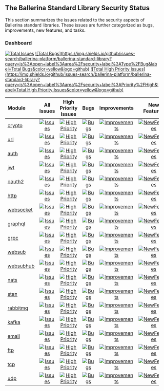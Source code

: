 ## The Ballerina Standard Library Security Status

This section summarizes the issues related to the security aspects of Ballerina standard libraries. These issues are further categorized as bugs, improvements, new features, and tasks.

### Dashboard

[![Total Issues](https://img.shields.io/github/issues-search/ballerina-platform/ballerina-standard-library?query=is%3Aopen+label%3Aarea%2Fsecurity&label=Total%20Issues&color=yellow&logo=github)](https://github.com/ballerina-platform//ballerina-standard-library/issues?q=is%3Aopen+label%3Aarea%2Fsecurity)
[![Total Bugs](https://img.shields.io/github/issues-search/ballerina-platform/ballerina-standard-library?query=is%3Aopen+label%3Aarea%2Fsecurity+label%3AType%2FBug&label=Total Bugs&color=yellow&logo=github)](https://github.com/ballerina-platform//ballerina-standard-library/issues?q=is%3Aopen+label%3Aarea%2Fsecurity+label%3AType%2FBug)
[![Total High Priority Issues](https://img.shields.io/github/issues-search/ballerina-platform/ballerina-standard-library?query=is%3Aopen+label%3Aarea%2Fsecurity+label%3APriority%2FHigh&label=Total High Priority Issues&color=yellow&logo=github)](https://github.com/ballerina-platform//ballerina-standard-library/issues?q=is%3Aopen+label%3Aarea%2Fsecurity+label%3APriority%2FHigh)

| Module | All Issues | High Priority Issues | Bugs | Improvements | New Features | Tasks |
|:---|:---:|:---:|:---:|:---:|:---:|:---:|
|[crypto](https://github.com/ballerina-platform/module-ballerina-crypto)| [![Issues](https://img.shields.io/github/issues-search/ballerina-platform/ballerina-standard-library?query=is%3Aopen+label%3Aarea%2Fsecurity+label%3Amodule%2Fcrypto&label=&color=yellow&logo=github)](https://github.com/ballerina-platform//ballerina-standard-library/issues?q=is%3Aopen+label%3Aarea%2Fsecurity+label%3Amodule%2Fcrypto)| [![High Priority](https://img.shields.io/github/issues-search/ballerina-platform/ballerina-standard-library?query=is%3Aopen+label%3Aarea%2Fsecurity+label%3APriority%2FHigh+label%3Amodule%2Fcrypto&label=&color=brightgreen&logo=github)](https://github.com/ballerina-platform//ballerina-standard-library/issues?q=is%3Aopen+label%3Aarea%2Fsecurity+label%3APriority%2FHigh+label%3Amodule%2Fcrypto)| [![Bugs](https://img.shields.io/github/issues-search/ballerina-platform/ballerina-standard-library?query=is%3Aopen+label%3Aarea%2Fsecurity+label%3AType%2FBug+label%3Amodule%2Fcrypto&label=&color=brightgreen&logo=github)](https://github.com/ballerina-platform//ballerina-standard-library/issues?q=is%3Aopen+label%3Aarea%2Fsecurity+label%3AType%2FBug+label%3Amodule%2Fcrypto)| [![Improvements](https://img.shields.io/github/issues-search/ballerina-platform/ballerina-standard-library?query=is%3Aopen+label%3Aarea%2Fsecurity+label%3AType%2FImprovement+label%3Amodule%2Fcrypto&label=&color=yellow&logo=github)](https://github.com/ballerina-platform//ballerina-standard-library/issues?q=is%3Aopen+label%3Aarea%2Fsecurity+label%3AType%2FImprovement+label%3Amodule%2Fcrypto)| [![NewFeatures](https://img.shields.io/github/issues-search/ballerina-platform/ballerina-standard-library?query=is%3Aopen+label%3Aarea%2Fsecurity+label%3AType%2FNewFeature+label%3Amodule%2Fcrypto&label=&color=yellow&logo=github)](https://github.com/ballerina-platform//ballerina-standard-library/issues?q=is%3Aopen+label%3Aarea%2Fsecurity+label%3AType%2FNewFeature+label%3Amodule%2Fcrypto)| [![Tasks](https://img.shields.io/github/issues-search/ballerina-platform/ballerina-standard-library?query=is%3Aopen+label%3Aarea%2Fsecurity+label%3AType%2FTask+label%3Amodule%2Fcrypto&label=&color=brightgreen&logo=github)](https://github.com/ballerina-platform//ballerina-standard-library/issues?q=is%3Aopen+label%3Aarea%2Fsecurity+label%3AType%2FTask+label%3Amodule%2Fcrypto)|
|[url](https://github.com/ballerina-platform/module-ballerina-url)| [![Issues](https://img.shields.io/github/issues-search/ballerina-platform/ballerina-standard-library?query=is%3Aopen+label%3Aarea%2Fsecurity+label%3Amodule%2Furl&label=&color=brightgreen&logo=github)](https://github.com/ballerina-platform//ballerina-standard-library/issues?q=is%3Aopen+label%3Aarea%2Fsecurity+label%3Amodule%2Furl)| [![High Priority](https://img.shields.io/github/issues-search/ballerina-platform/ballerina-standard-library?query=is%3Aopen+label%3Aarea%2Fsecurity+label%3APriority%2FHigh+label%3Amodule%2Furl&label=&color=brightgreen&logo=github)](https://github.com/ballerina-platform//ballerina-standard-library/issues?q=is%3Aopen+label%3Aarea%2Fsecurity+label%3APriority%2FHigh+label%3Amodule%2Furl)| [![Bugs](https://img.shields.io/github/issues-search/ballerina-platform/ballerina-standard-library?query=is%3Aopen+label%3Aarea%2Fsecurity+label%3AType%2FBug+label%3Amodule%2Furl&label=&color=brightgreen&logo=github)](https://github.com/ballerina-platform//ballerina-standard-library/issues?q=is%3Aopen+label%3Aarea%2Fsecurity+label%3AType%2FBug+label%3Amodule%2Furl)| [![Improvements](https://img.shields.io/github/issues-search/ballerina-platform/ballerina-standard-library?query=is%3Aopen+label%3Aarea%2Fsecurity+label%3AType%2FImprovement+label%3Amodule%2Furl&label=&color=brightgreen&logo=github)](https://github.com/ballerina-platform//ballerina-standard-library/issues?q=is%3Aopen+label%3Aarea%2Fsecurity+label%3AType%2FImprovement+label%3Amodule%2Furl)| [![NewFeatures](https://img.shields.io/github/issues-search/ballerina-platform/ballerina-standard-library?query=is%3Aopen+label%3Aarea%2Fsecurity+label%3AType%2FNewFeature+label%3Amodule%2Furl&label=&color=brightgreen&logo=github)](https://github.com/ballerina-platform//ballerina-standard-library/issues?q=is%3Aopen+label%3Aarea%2Fsecurity+label%3AType%2FNewFeature+label%3Amodule%2Furl)| [![Tasks](https://img.shields.io/github/issues-search/ballerina-platform/ballerina-standard-library?query=is%3Aopen+label%3Aarea%2Fsecurity+label%3AType%2FTask+label%3Amodule%2Furl&label=&color=brightgreen&logo=github)](https://github.com/ballerina-platform//ballerina-standard-library/issues?q=is%3Aopen+label%3Aarea%2Fsecurity+label%3AType%2FTask+label%3Amodule%2Furl)|
|[auth](https://github.com/ballerina-platform/module-ballerina-auth)| [![Issues](https://img.shields.io/github/issues-search/ballerina-platform/ballerina-standard-library?query=is%3Aopen+label%3Aarea%2Fsecurity+label%3Amodule%2Fauth&label=&color=yellow&logo=github)](https://github.com/ballerina-platform//ballerina-standard-library/issues?q=is%3Aopen+label%3Aarea%2Fsecurity+label%3Amodule%2Fauth)| [![High Priority](https://img.shields.io/github/issues-search/ballerina-platform/ballerina-standard-library?query=is%3Aopen+label%3Aarea%2Fsecurity+label%3APriority%2FHigh+label%3Amodule%2Fauth&label=&color=brightgreen&logo=github)](https://github.com/ballerina-platform//ballerina-standard-library/issues?q=is%3Aopen+label%3Aarea%2Fsecurity+label%3APriority%2FHigh+label%3Amodule%2Fauth)| [![Bugs](https://img.shields.io/github/issues-search/ballerina-platform/ballerina-standard-library?query=is%3Aopen+label%3Aarea%2Fsecurity+label%3AType%2FBug+label%3Amodule%2Fauth&label=&color=brightgreen&logo=github)](https://github.com/ballerina-platform//ballerina-standard-library/issues?q=is%3Aopen+label%3Aarea%2Fsecurity+label%3AType%2FBug+label%3Amodule%2Fauth)| [![Improvements](https://img.shields.io/github/issues-search/ballerina-platform/ballerina-standard-library?query=is%3Aopen+label%3Aarea%2Fsecurity+label%3AType%2FImprovement+label%3Amodule%2Fauth&label=&color=yellow&logo=github)](https://github.com/ballerina-platform//ballerina-standard-library/issues?q=is%3Aopen+label%3Aarea%2Fsecurity+label%3AType%2FImprovement+label%3Amodule%2Fauth)| [![NewFeatures](https://img.shields.io/github/issues-search/ballerina-platform/ballerina-standard-library?query=is%3Aopen+label%3Aarea%2Fsecurity+label%3AType%2FNewFeature+label%3Amodule%2Fauth&label=&color=yellow&logo=github)](https://github.com/ballerina-platform//ballerina-standard-library/issues?q=is%3Aopen+label%3Aarea%2Fsecurity+label%3AType%2FNewFeature+label%3Amodule%2Fauth)| [![Tasks](https://img.shields.io/github/issues-search/ballerina-platform/ballerina-standard-library?query=is%3Aopen+label%3Aarea%2Fsecurity+label%3AType%2FTask+label%3Amodule%2Fauth&label=&color=yellow&logo=github)](https://github.com/ballerina-platform//ballerina-standard-library/issues?q=is%3Aopen+label%3Aarea%2Fsecurity+label%3AType%2FTask+label%3Amodule%2Fauth)|
|[jwt](https://github.com/ballerina-platform/module-ballerina-jwt)| [![Issues](https://img.shields.io/github/issues-search/ballerina-platform/ballerina-standard-library?query=is%3Aopen+label%3Aarea%2Fsecurity+label%3Amodule%2Fjwt&label=&color=yellow&logo=github)](https://github.com/ballerina-platform//ballerina-standard-library/issues?q=is%3Aopen+label%3Aarea%2Fsecurity+label%3Amodule%2Fjwt)| [![High Priority](https://img.shields.io/github/issues-search/ballerina-platform/ballerina-standard-library?query=is%3Aopen+label%3Aarea%2Fsecurity+label%3APriority%2FHigh+label%3Amodule%2Fjwt&label=&color=brightgreen&logo=github)](https://github.com/ballerina-platform//ballerina-standard-library/issues?q=is%3Aopen+label%3Aarea%2Fsecurity+label%3APriority%2FHigh+label%3Amodule%2Fjwt)| [![Bugs](https://img.shields.io/github/issues-search/ballerina-platform/ballerina-standard-library?query=is%3Aopen+label%3Aarea%2Fsecurity+label%3AType%2FBug+label%3Amodule%2Fjwt&label=&color=brightgreen&logo=github)](https://github.com/ballerina-platform//ballerina-standard-library/issues?q=is%3Aopen+label%3Aarea%2Fsecurity+label%3AType%2FBug+label%3Amodule%2Fjwt)| [![Improvements](https://img.shields.io/github/issues-search/ballerina-platform/ballerina-standard-library?query=is%3Aopen+label%3Aarea%2Fsecurity+label%3AType%2FImprovement+label%3Amodule%2Fjwt&label=&color=yellow&logo=github)](https://github.com/ballerina-platform//ballerina-standard-library/issues?q=is%3Aopen+label%3Aarea%2Fsecurity+label%3AType%2FImprovement+label%3Amodule%2Fjwt)| [![NewFeatures](https://img.shields.io/github/issues-search/ballerina-platform/ballerina-standard-library?query=is%3Aopen+label%3Aarea%2Fsecurity+label%3AType%2FNewFeature+label%3Amodule%2Fjwt&label=&color=brightgreen&logo=github)](https://github.com/ballerina-platform//ballerina-standard-library/issues?q=is%3Aopen+label%3Aarea%2Fsecurity+label%3AType%2FNewFeature+label%3Amodule%2Fjwt)| [![Tasks](https://img.shields.io/github/issues-search/ballerina-platform/ballerina-standard-library?query=is%3Aopen+label%3Aarea%2Fsecurity+label%3AType%2FTask+label%3Amodule%2Fjwt&label=&color=yellow&logo=github)](https://github.com/ballerina-platform//ballerina-standard-library/issues?q=is%3Aopen+label%3Aarea%2Fsecurity+label%3AType%2FTask+label%3Amodule%2Fjwt)|
|[oauth2](https://github.com/ballerina-platform/module-ballerina-oauth2)| [![Issues](https://img.shields.io/github/issues-search/ballerina-platform/ballerina-standard-library?query=is%3Aopen+label%3Aarea%2Fsecurity+label%3Amodule%2Foauth2&label=&color=yellow&logo=github)](https://github.com/ballerina-platform//ballerina-standard-library/issues?q=is%3Aopen+label%3Aarea%2Fsecurity+label%3Amodule%2Foauth2)| [![High Priority](https://img.shields.io/github/issues-search/ballerina-platform/ballerina-standard-library?query=is%3Aopen+label%3Aarea%2Fsecurity+label%3APriority%2FHigh+label%3Amodule%2Foauth2&label=&color=brightgreen&logo=github)](https://github.com/ballerina-platform//ballerina-standard-library/issues?q=is%3Aopen+label%3Aarea%2Fsecurity+label%3APriority%2FHigh+label%3Amodule%2Foauth2)| [![Bugs](https://img.shields.io/github/issues-search/ballerina-platform/ballerina-standard-library?query=is%3Aopen+label%3Aarea%2Fsecurity+label%3AType%2FBug+label%3Amodule%2Foauth2&label=&color=brightgreen&logo=github)](https://github.com/ballerina-platform//ballerina-standard-library/issues?q=is%3Aopen+label%3Aarea%2Fsecurity+label%3AType%2FBug+label%3Amodule%2Foauth2)| [![Improvements](https://img.shields.io/github/issues-search/ballerina-platform/ballerina-standard-library?query=is%3Aopen+label%3Aarea%2Fsecurity+label%3AType%2FImprovement+label%3Amodule%2Foauth2&label=&color=yellow&logo=github)](https://github.com/ballerina-platform//ballerina-standard-library/issues?q=is%3Aopen+label%3Aarea%2Fsecurity+label%3AType%2FImprovement+label%3Amodule%2Foauth2)| [![NewFeatures](https://img.shields.io/github/issues-search/ballerina-platform/ballerina-standard-library?query=is%3Aopen+label%3Aarea%2Fsecurity+label%3AType%2FNewFeature+label%3Amodule%2Foauth2&label=&color=yellow&logo=github)](https://github.com/ballerina-platform//ballerina-standard-library/issues?q=is%3Aopen+label%3Aarea%2Fsecurity+label%3AType%2FNewFeature+label%3Amodule%2Foauth2)| [![Tasks](https://img.shields.io/github/issues-search/ballerina-platform/ballerina-standard-library?query=is%3Aopen+label%3Aarea%2Fsecurity+label%3AType%2FTask+label%3Amodule%2Foauth2&label=&color=yellow&logo=github)](https://github.com/ballerina-platform//ballerina-standard-library/issues?q=is%3Aopen+label%3Aarea%2Fsecurity+label%3AType%2FTask+label%3Amodule%2Foauth2)|
|[http](https://github.com/ballerina-platform/module-ballerina-http)| [![Issues](https://img.shields.io/github/issues-search/ballerina-platform/ballerina-standard-library?query=is%3Aopen+label%3Aarea%2Fsecurity+label%3Amodule%2Fhttp&label=&color=yellow&logo=github)](https://github.com/ballerina-platform//ballerina-standard-library/issues?q=is%3Aopen+label%3Aarea%2Fsecurity+label%3Amodule%2Fhttp)| [![High Priority](https://img.shields.io/github/issues-search/ballerina-platform/ballerina-standard-library?query=is%3Aopen+label%3Aarea%2Fsecurity+label%3APriority%2FHigh+label%3Amodule%2Fhttp&label=&color=yellow&logo=github)](https://github.com/ballerina-platform//ballerina-standard-library/issues?q=is%3Aopen+label%3Aarea%2Fsecurity+label%3APriority%2FHigh+label%3Amodule%2Fhttp)| [![Bugs](https://img.shields.io/github/issues-search/ballerina-platform/ballerina-standard-library?query=is%3Aopen+label%3Aarea%2Fsecurity+label%3AType%2FBug+label%3Amodule%2Fhttp&label=&color=yellow&logo=github)](https://github.com/ballerina-platform//ballerina-standard-library/issues?q=is%3Aopen+label%3Aarea%2Fsecurity+label%3AType%2FBug+label%3Amodule%2Fhttp)| [![Improvements](https://img.shields.io/github/issues-search/ballerina-platform/ballerina-standard-library?query=is%3Aopen+label%3Aarea%2Fsecurity+label%3AType%2FImprovement+label%3Amodule%2Fhttp&label=&color=yellow&logo=github)](https://github.com/ballerina-platform//ballerina-standard-library/issues?q=is%3Aopen+label%3Aarea%2Fsecurity+label%3AType%2FImprovement+label%3Amodule%2Fhttp)| [![NewFeatures](https://img.shields.io/github/issues-search/ballerina-platform/ballerina-standard-library?query=is%3Aopen+label%3Aarea%2Fsecurity+label%3AType%2FNewFeature+label%3Amodule%2Fhttp&label=&color=yellow&logo=github)](https://github.com/ballerina-platform//ballerina-standard-library/issues?q=is%3Aopen+label%3Aarea%2Fsecurity+label%3AType%2FNewFeature+label%3Amodule%2Fhttp)| [![Tasks](https://img.shields.io/github/issues-search/ballerina-platform/ballerina-standard-library?query=is%3Aopen+label%3Aarea%2Fsecurity+label%3AType%2FTask+label%3Amodule%2Fhttp&label=&color=yellow&logo=github)](https://github.com/ballerina-platform//ballerina-standard-library/issues?q=is%3Aopen+label%3Aarea%2Fsecurity+label%3AType%2FTask+label%3Amodule%2Fhttp)|
|[websocket](https://github.com/ballerina-platform/module-ballerina-websocket)| [![Issues](https://img.shields.io/github/issues-search/ballerina-platform/ballerina-standard-library?query=is%3Aopen+label%3Aarea%2Fsecurity+label%3Amodule%2Fwebsocket&label=&color=brightgreen&logo=github)](https://github.com/ballerina-platform//ballerina-standard-library/issues?q=is%3Aopen+label%3Aarea%2Fsecurity+label%3Amodule%2Fwebsocket)| [![High Priority](https://img.shields.io/github/issues-search/ballerina-platform/ballerina-standard-library?query=is%3Aopen+label%3Aarea%2Fsecurity+label%3APriority%2FHigh+label%3Amodule%2Fwebsocket&label=&color=brightgreen&logo=github)](https://github.com/ballerina-platform//ballerina-standard-library/issues?q=is%3Aopen+label%3Aarea%2Fsecurity+label%3APriority%2FHigh+label%3Amodule%2Fwebsocket)| [![Bugs](https://img.shields.io/github/issues-search/ballerina-platform/ballerina-standard-library?query=is%3Aopen+label%3Aarea%2Fsecurity+label%3AType%2FBug+label%3Amodule%2Fwebsocket&label=&color=brightgreen&logo=github)](https://github.com/ballerina-platform//ballerina-standard-library/issues?q=is%3Aopen+label%3Aarea%2Fsecurity+label%3AType%2FBug+label%3Amodule%2Fwebsocket)| [![Improvements](https://img.shields.io/github/issues-search/ballerina-platform/ballerina-standard-library?query=is%3Aopen+label%3Aarea%2Fsecurity+label%3AType%2FImprovement+label%3Amodule%2Fwebsocket&label=&color=brightgreen&logo=github)](https://github.com/ballerina-platform//ballerina-standard-library/issues?q=is%3Aopen+label%3Aarea%2Fsecurity+label%3AType%2FImprovement+label%3Amodule%2Fwebsocket)| [![NewFeatures](https://img.shields.io/github/issues-search/ballerina-platform/ballerina-standard-library?query=is%3Aopen+label%3Aarea%2Fsecurity+label%3AType%2FNewFeature+label%3Amodule%2Fwebsocket&label=&color=brightgreen&logo=github)](https://github.com/ballerina-platform//ballerina-standard-library/issues?q=is%3Aopen+label%3Aarea%2Fsecurity+label%3AType%2FNewFeature+label%3Amodule%2Fwebsocket)| [![Tasks](https://img.shields.io/github/issues-search/ballerina-platform/ballerina-standard-library?query=is%3Aopen+label%3Aarea%2Fsecurity+label%3AType%2FTask+label%3Amodule%2Fwebsocket&label=&color=brightgreen&logo=github)](https://github.com/ballerina-platform//ballerina-standard-library/issues?q=is%3Aopen+label%3Aarea%2Fsecurity+label%3AType%2FTask+label%3Amodule%2Fwebsocket)|
|[graphql](https://github.com/ballerina-platform/module-ballerina-graphql)| [![Issues](https://img.shields.io/github/issues-search/ballerina-platform/ballerina-standard-library?query=is%3Aopen+label%3Aarea%2Fsecurity+label%3Amodule%2Fgraphql&label=&color=yellow&logo=github)](https://github.com/ballerina-platform//ballerina-standard-library/issues?q=is%3Aopen+label%3Aarea%2Fsecurity+label%3Amodule%2Fgraphql)| [![High Priority](https://img.shields.io/github/issues-search/ballerina-platform/ballerina-standard-library?query=is%3Aopen+label%3Aarea%2Fsecurity+label%3APriority%2FHigh+label%3Amodule%2Fgraphql&label=&color=brightgreen&logo=github)](https://github.com/ballerina-platform//ballerina-standard-library/issues?q=is%3Aopen+label%3Aarea%2Fsecurity+label%3APriority%2FHigh+label%3Amodule%2Fgraphql)| [![Bugs](https://img.shields.io/github/issues-search/ballerina-platform/ballerina-standard-library?query=is%3Aopen+label%3Aarea%2Fsecurity+label%3AType%2FBug+label%3Amodule%2Fgraphql&label=&color=brightgreen&logo=github)](https://github.com/ballerina-platform//ballerina-standard-library/issues?q=is%3Aopen+label%3Aarea%2Fsecurity+label%3AType%2FBug+label%3Amodule%2Fgraphql)| [![Improvements](https://img.shields.io/github/issues-search/ballerina-platform/ballerina-standard-library?query=is%3Aopen+label%3Aarea%2Fsecurity+label%3AType%2FImprovement+label%3Amodule%2Fgraphql&label=&color=brightgreen&logo=github)](https://github.com/ballerina-platform//ballerina-standard-library/issues?q=is%3Aopen+label%3Aarea%2Fsecurity+label%3AType%2FImprovement+label%3Amodule%2Fgraphql)| [![NewFeatures](https://img.shields.io/github/issues-search/ballerina-platform/ballerina-standard-library?query=is%3Aopen+label%3Aarea%2Fsecurity+label%3AType%2FNewFeature+label%3Amodule%2Fgraphql&label=&color=yellow&logo=github)](https://github.com/ballerina-platform//ballerina-standard-library/issues?q=is%3Aopen+label%3Aarea%2Fsecurity+label%3AType%2FNewFeature+label%3Amodule%2Fgraphql)| [![Tasks](https://img.shields.io/github/issues-search/ballerina-platform/ballerina-standard-library?query=is%3Aopen+label%3Aarea%2Fsecurity+label%3AType%2FTask+label%3Amodule%2Fgraphql&label=&color=brightgreen&logo=github)](https://github.com/ballerina-platform//ballerina-standard-library/issues?q=is%3Aopen+label%3Aarea%2Fsecurity+label%3AType%2FTask+label%3Amodule%2Fgraphql)|
|[grpc](https://github.com/ballerina-platform/module-ballerina-grpc)| [![Issues](https://img.shields.io/github/issues-search/ballerina-platform/ballerina-standard-library?query=is%3Aopen+label%3Aarea%2Fsecurity+label%3Amodule%2Fgrpc&label=&color=yellow&logo=github)](https://github.com/ballerina-platform//ballerina-standard-library/issues?q=is%3Aopen+label%3Aarea%2Fsecurity+label%3Amodule%2Fgrpc)| [![High Priority](https://img.shields.io/github/issues-search/ballerina-platform/ballerina-standard-library?query=is%3Aopen+label%3Aarea%2Fsecurity+label%3APriority%2FHigh+label%3Amodule%2Fgrpc&label=&color=yellow&logo=github)](https://github.com/ballerina-platform//ballerina-standard-library/issues?q=is%3Aopen+label%3Aarea%2Fsecurity+label%3APriority%2FHigh+label%3Amodule%2Fgrpc)| [![Bugs](https://img.shields.io/github/issues-search/ballerina-platform/ballerina-standard-library?query=is%3Aopen+label%3Aarea%2Fsecurity+label%3AType%2FBug+label%3Amodule%2Fgrpc&label=&color=brightgreen&logo=github)](https://github.com/ballerina-platform//ballerina-standard-library/issues?q=is%3Aopen+label%3Aarea%2Fsecurity+label%3AType%2FBug+label%3Amodule%2Fgrpc)| [![Improvements](https://img.shields.io/github/issues-search/ballerina-platform/ballerina-standard-library?query=is%3Aopen+label%3Aarea%2Fsecurity+label%3AType%2FImprovement+label%3Amodule%2Fgrpc&label=&color=yellow&logo=github)](https://github.com/ballerina-platform//ballerina-standard-library/issues?q=is%3Aopen+label%3Aarea%2Fsecurity+label%3AType%2FImprovement+label%3Amodule%2Fgrpc)| [![NewFeatures](https://img.shields.io/github/issues-search/ballerina-platform/ballerina-standard-library?query=is%3Aopen+label%3Aarea%2Fsecurity+label%3AType%2FNewFeature+label%3Amodule%2Fgrpc&label=&color=yellow&logo=github)](https://github.com/ballerina-platform//ballerina-standard-library/issues?q=is%3Aopen+label%3Aarea%2Fsecurity+label%3AType%2FNewFeature+label%3Amodule%2Fgrpc)| [![Tasks](https://img.shields.io/github/issues-search/ballerina-platform/ballerina-standard-library?query=is%3Aopen+label%3Aarea%2Fsecurity+label%3AType%2FTask+label%3Amodule%2Fgrpc&label=&color=yellow&logo=github)](https://github.com/ballerina-platform//ballerina-standard-library/issues?q=is%3Aopen+label%3Aarea%2Fsecurity+label%3AType%2FTask+label%3Amodule%2Fgrpc)|
|[websub](https://github.com/ballerina-platform/module-ballerina-websub)| [![Issues](https://img.shields.io/github/issues-search/ballerina-platform/ballerina-standard-library?query=is%3Aopen+label%3Aarea%2Fsecurity+label%3Amodule%2Fwebsub&label=&color=yellow&logo=github)](https://github.com/ballerina-platform//ballerina-standard-library/issues?q=is%3Aopen+label%3Aarea%2Fsecurity+label%3Amodule%2Fwebsub)| [![High Priority](https://img.shields.io/github/issues-search/ballerina-platform/ballerina-standard-library?query=is%3Aopen+label%3Aarea%2Fsecurity+label%3APriority%2FHigh+label%3Amodule%2Fwebsub&label=&color=yellow&logo=github)](https://github.com/ballerina-platform//ballerina-standard-library/issues?q=is%3Aopen+label%3Aarea%2Fsecurity+label%3APriority%2FHigh+label%3Amodule%2Fwebsub)| [![Bugs](https://img.shields.io/github/issues-search/ballerina-platform/ballerina-standard-library?query=is%3Aopen+label%3Aarea%2Fsecurity+label%3AType%2FBug+label%3Amodule%2Fwebsub&label=&color=brightgreen&logo=github)](https://github.com/ballerina-platform//ballerina-standard-library/issues?q=is%3Aopen+label%3Aarea%2Fsecurity+label%3AType%2FBug+label%3Amodule%2Fwebsub)| [![Improvements](https://img.shields.io/github/issues-search/ballerina-platform/ballerina-standard-library?query=is%3Aopen+label%3Aarea%2Fsecurity+label%3AType%2FImprovement+label%3Amodule%2Fwebsub&label=&color=brightgreen&logo=github)](https://github.com/ballerina-platform//ballerina-standard-library/issues?q=is%3Aopen+label%3Aarea%2Fsecurity+label%3AType%2FImprovement+label%3Amodule%2Fwebsub)| [![NewFeatures](https://img.shields.io/github/issues-search/ballerina-platform/ballerina-standard-library?query=is%3Aopen+label%3Aarea%2Fsecurity+label%3AType%2FNewFeature+label%3Amodule%2Fwebsub&label=&color=brightgreen&logo=github)](https://github.com/ballerina-platform//ballerina-standard-library/issues?q=is%3Aopen+label%3Aarea%2Fsecurity+label%3AType%2FNewFeature+label%3Amodule%2Fwebsub)| [![Tasks](https://img.shields.io/github/issues-search/ballerina-platform/ballerina-standard-library?query=is%3Aopen+label%3Aarea%2Fsecurity+label%3AType%2FTask+label%3Amodule%2Fwebsub&label=&color=yellow&logo=github)](https://github.com/ballerina-platform//ballerina-standard-library/issues?q=is%3Aopen+label%3Aarea%2Fsecurity+label%3AType%2FTask+label%3Amodule%2Fwebsub)|
|[websubhub](https://github.com/ballerina-platform/module-ballerina-websubhub)| [![Issues](https://img.shields.io/github/issues-search/ballerina-platform/ballerina-standard-library?query=is%3Aopen+label%3Aarea%2Fsecurity+label%3Amodule%2Fwebsubhub&label=&color=yellow&logo=github)](https://github.com/ballerina-platform//ballerina-standard-library/issues?q=is%3Aopen+label%3Aarea%2Fsecurity+label%3Amodule%2Fwebsubhub)| [![High Priority](https://img.shields.io/github/issues-search/ballerina-platform/ballerina-standard-library?query=is%3Aopen+label%3Aarea%2Fsecurity+label%3APriority%2FHigh+label%3Amodule%2Fwebsubhub&label=&color=yellow&logo=github)](https://github.com/ballerina-platform//ballerina-standard-library/issues?q=is%3Aopen+label%3Aarea%2Fsecurity+label%3APriority%2FHigh+label%3Amodule%2Fwebsubhub)| [![Bugs](https://img.shields.io/github/issues-search/ballerina-platform/ballerina-standard-library?query=is%3Aopen+label%3Aarea%2Fsecurity+label%3AType%2FBug+label%3Amodule%2Fwebsubhub&label=&color=brightgreen&logo=github)](https://github.com/ballerina-platform//ballerina-standard-library/issues?q=is%3Aopen+label%3Aarea%2Fsecurity+label%3AType%2FBug+label%3Amodule%2Fwebsubhub)| [![Improvements](https://img.shields.io/github/issues-search/ballerina-platform/ballerina-standard-library?query=is%3Aopen+label%3Aarea%2Fsecurity+label%3AType%2FImprovement+label%3Amodule%2Fwebsubhub&label=&color=brightgreen&logo=github)](https://github.com/ballerina-platform//ballerina-standard-library/issues?q=is%3Aopen+label%3Aarea%2Fsecurity+label%3AType%2FImprovement+label%3Amodule%2Fwebsubhub)| [![NewFeatures](https://img.shields.io/github/issues-search/ballerina-platform/ballerina-standard-library?query=is%3Aopen+label%3Aarea%2Fsecurity+label%3AType%2FNewFeature+label%3Amodule%2Fwebsubhub&label=&color=yellow&logo=github)](https://github.com/ballerina-platform//ballerina-standard-library/issues?q=is%3Aopen+label%3Aarea%2Fsecurity+label%3AType%2FNewFeature+label%3Amodule%2Fwebsubhub)| [![Tasks](https://img.shields.io/github/issues-search/ballerina-platform/ballerina-standard-library?query=is%3Aopen+label%3Aarea%2Fsecurity+label%3AType%2FTask+label%3Amodule%2Fwebsubhub&label=&color=yellow&logo=github)](https://github.com/ballerina-platform//ballerina-standard-library/issues?q=is%3Aopen+label%3Aarea%2Fsecurity+label%3AType%2FTask+label%3Amodule%2Fwebsubhub)|
|[nats](https://github.com/ballerina-platform/module-ballerinax-nats)| [![Issues](https://img.shields.io/github/issues-search/ballerina-platform/ballerina-standard-library?query=is%3Aopen+label%3Aarea%2Fsecurity+label%3Amodule%2Fnats&label=&color=yellow&logo=github)](https://github.com/ballerina-platform//ballerina-standard-library/issues?q=is%3Aopen+label%3Aarea%2Fsecurity+label%3Amodule%2Fnats)| [![High Priority](https://img.shields.io/github/issues-search/ballerina-platform/ballerina-standard-library?query=is%3Aopen+label%3Aarea%2Fsecurity+label%3APriority%2FHigh+label%3Amodule%2Fnats&label=&color=yellow&logo=github)](https://github.com/ballerina-platform//ballerina-standard-library/issues?q=is%3Aopen+label%3Aarea%2Fsecurity+label%3APriority%2FHigh+label%3Amodule%2Fnats)| [![Bugs](https://img.shields.io/github/issues-search/ballerina-platform/ballerina-standard-library?query=is%3Aopen+label%3Aarea%2Fsecurity+label%3AType%2FBug+label%3Amodule%2Fnats&label=&color=brightgreen&logo=github)](https://github.com/ballerina-platform//ballerina-standard-library/issues?q=is%3Aopen+label%3Aarea%2Fsecurity+label%3AType%2FBug+label%3Amodule%2Fnats)| [![Improvements](https://img.shields.io/github/issues-search/ballerina-platform/ballerina-standard-library?query=is%3Aopen+label%3Aarea%2Fsecurity+label%3AType%2FImprovement+label%3Amodule%2Fnats&label=&color=brightgreen&logo=github)](https://github.com/ballerina-platform//ballerina-standard-library/issues?q=is%3Aopen+label%3Aarea%2Fsecurity+label%3AType%2FImprovement+label%3Amodule%2Fnats)| [![NewFeatures](https://img.shields.io/github/issues-search/ballerina-platform/ballerina-standard-library?query=is%3Aopen+label%3Aarea%2Fsecurity+label%3AType%2FNewFeature+label%3Amodule%2Fnats&label=&color=yellow&logo=github)](https://github.com/ballerina-platform//ballerina-standard-library/issues?q=is%3Aopen+label%3Aarea%2Fsecurity+label%3AType%2FNewFeature+label%3Amodule%2Fnats)| [![Tasks](https://img.shields.io/github/issues-search/ballerina-platform/ballerina-standard-library?query=is%3Aopen+label%3Aarea%2Fsecurity+label%3AType%2FTask+label%3Amodule%2Fnats&label=&color=yellow&logo=github)](https://github.com/ballerina-platform//ballerina-standard-library/issues?q=is%3Aopen+label%3Aarea%2Fsecurity+label%3AType%2FTask+label%3Amodule%2Fnats)|
|[stan](https://github.com/ballerina-platform/module-ballerinax-stan)| [![Issues](https://img.shields.io/github/issues-search/ballerina-platform/ballerina-standard-library?query=is%3Aopen+label%3Aarea%2Fsecurity+label%3Amodule%2Fstan&label=&color=yellow&logo=github)](https://github.com/ballerina-platform//ballerina-standard-library/issues?q=is%3Aopen+label%3Aarea%2Fsecurity+label%3Amodule%2Fstan)| [![High Priority](https://img.shields.io/github/issues-search/ballerina-platform/ballerina-standard-library?query=is%3Aopen+label%3Aarea%2Fsecurity+label%3APriority%2FHigh+label%3Amodule%2Fstan&label=&color=yellow&logo=github)](https://github.com/ballerina-platform//ballerina-standard-library/issues?q=is%3Aopen+label%3Aarea%2Fsecurity+label%3APriority%2FHigh+label%3Amodule%2Fstan)| [![Bugs](https://img.shields.io/github/issues-search/ballerina-platform/ballerina-standard-library?query=is%3Aopen+label%3Aarea%2Fsecurity+label%3AType%2FBug+label%3Amodule%2Fstan&label=&color=brightgreen&logo=github)](https://github.com/ballerina-platform//ballerina-standard-library/issues?q=is%3Aopen+label%3Aarea%2Fsecurity+label%3AType%2FBug+label%3Amodule%2Fstan)| [![Improvements](https://img.shields.io/github/issues-search/ballerina-platform/ballerina-standard-library?query=is%3Aopen+label%3Aarea%2Fsecurity+label%3AType%2FImprovement+label%3Amodule%2Fstan&label=&color=brightgreen&logo=github)](https://github.com/ballerina-platform//ballerina-standard-library/issues?q=is%3Aopen+label%3Aarea%2Fsecurity+label%3AType%2FImprovement+label%3Amodule%2Fstan)| [![NewFeatures](https://img.shields.io/github/issues-search/ballerina-platform/ballerina-standard-library?query=is%3Aopen+label%3Aarea%2Fsecurity+label%3AType%2FNewFeature+label%3Amodule%2Fstan&label=&color=yellow&logo=github)](https://github.com/ballerina-platform//ballerina-standard-library/issues?q=is%3Aopen+label%3Aarea%2Fsecurity+label%3AType%2FNewFeature+label%3Amodule%2Fstan)| [![Tasks](https://img.shields.io/github/issues-search/ballerina-platform/ballerina-standard-library?query=is%3Aopen+label%3Aarea%2Fsecurity+label%3AType%2FTask+label%3Amodule%2Fstan&label=&color=yellow&logo=github)](https://github.com/ballerina-platform//ballerina-standard-library/issues?q=is%3Aopen+label%3Aarea%2Fsecurity+label%3AType%2FTask+label%3Amodule%2Fstan)|
|[rabbitmq](https://github.com/ballerina-platform/module-ballerinax-rabbitmq)| [![Issues](https://img.shields.io/github/issues-search/ballerina-platform/ballerina-standard-library?query=is%3Aopen+label%3Aarea%2Fsecurity+label%3Amodule%2Frabbitmq&label=&color=yellow&logo=github)](https://github.com/ballerina-platform//ballerina-standard-library/issues?q=is%3Aopen+label%3Aarea%2Fsecurity+label%3Amodule%2Frabbitmq)| [![High Priority](https://img.shields.io/github/issues-search/ballerina-platform/ballerina-standard-library?query=is%3Aopen+label%3Aarea%2Fsecurity+label%3APriority%2FHigh+label%3Amodule%2Frabbitmq&label=&color=yellow&logo=github)](https://github.com/ballerina-platform//ballerina-standard-library/issues?q=is%3Aopen+label%3Aarea%2Fsecurity+label%3APriority%2FHigh+label%3Amodule%2Frabbitmq)| [![Bugs](https://img.shields.io/github/issues-search/ballerina-platform/ballerina-standard-library?query=is%3Aopen+label%3Aarea%2Fsecurity+label%3AType%2FBug+label%3Amodule%2Frabbitmq&label=&color=brightgreen&logo=github)](https://github.com/ballerina-platform//ballerina-standard-library/issues?q=is%3Aopen+label%3Aarea%2Fsecurity+label%3AType%2FBug+label%3Amodule%2Frabbitmq)| [![Improvements](https://img.shields.io/github/issues-search/ballerina-platform/ballerina-standard-library?query=is%3Aopen+label%3Aarea%2Fsecurity+label%3AType%2FImprovement+label%3Amodule%2Frabbitmq&label=&color=yellow&logo=github)](https://github.com/ballerina-platform//ballerina-standard-library/issues?q=is%3Aopen+label%3Aarea%2Fsecurity+label%3AType%2FImprovement+label%3Amodule%2Frabbitmq)| [![NewFeatures](https://img.shields.io/github/issues-search/ballerina-platform/ballerina-standard-library?query=is%3Aopen+label%3Aarea%2Fsecurity+label%3AType%2FNewFeature+label%3Amodule%2Frabbitmq&label=&color=yellow&logo=github)](https://github.com/ballerina-platform//ballerina-standard-library/issues?q=is%3Aopen+label%3Aarea%2Fsecurity+label%3AType%2FNewFeature+label%3Amodule%2Frabbitmq)| [![Tasks](https://img.shields.io/github/issues-search/ballerina-platform/ballerina-standard-library?query=is%3Aopen+label%3Aarea%2Fsecurity+label%3AType%2FTask+label%3Amodule%2Frabbitmq&label=&color=yellow&logo=github)](https://github.com/ballerina-platform//ballerina-standard-library/issues?q=is%3Aopen+label%3Aarea%2Fsecurity+label%3AType%2FTask+label%3Amodule%2Frabbitmq)|
|[kafka](https://github.com/ballerina-platform/module-ballerinax-kafka)| [![Issues](https://img.shields.io/github/issues-search/ballerina-platform/ballerina-standard-library?query=is%3Aopen+label%3Aarea%2Fsecurity+label%3Amodule%2Fkafka&label=&color=yellow&logo=github)](https://github.com/ballerina-platform//ballerina-standard-library/issues?q=is%3Aopen+label%3Aarea%2Fsecurity+label%3Amodule%2Fkafka)| [![High Priority](https://img.shields.io/github/issues-search/ballerina-platform/ballerina-standard-library?query=is%3Aopen+label%3Aarea%2Fsecurity+label%3APriority%2FHigh+label%3Amodule%2Fkafka&label=&color=yellow&logo=github)](https://github.com/ballerina-platform//ballerina-standard-library/issues?q=is%3Aopen+label%3Aarea%2Fsecurity+label%3APriority%2FHigh+label%3Amodule%2Fkafka)| [![Bugs](https://img.shields.io/github/issues-search/ballerina-platform/ballerina-standard-library?query=is%3Aopen+label%3Aarea%2Fsecurity+label%3AType%2FBug+label%3Amodule%2Fkafka&label=&color=brightgreen&logo=github)](https://github.com/ballerina-platform//ballerina-standard-library/issues?q=is%3Aopen+label%3Aarea%2Fsecurity+label%3AType%2FBug+label%3Amodule%2Fkafka)| [![Improvements](https://img.shields.io/github/issues-search/ballerina-platform/ballerina-standard-library?query=is%3Aopen+label%3Aarea%2Fsecurity+label%3AType%2FImprovement+label%3Amodule%2Fkafka&label=&color=yellow&logo=github)](https://github.com/ballerina-platform//ballerina-standard-library/issues?q=is%3Aopen+label%3Aarea%2Fsecurity+label%3AType%2FImprovement+label%3Amodule%2Fkafka)| [![NewFeatures](https://img.shields.io/github/issues-search/ballerina-platform/ballerina-standard-library?query=is%3Aopen+label%3Aarea%2Fsecurity+label%3AType%2FNewFeature+label%3Amodule%2Fkafka&label=&color=yellow&logo=github)](https://github.com/ballerina-platform//ballerina-standard-library/issues?q=is%3Aopen+label%3Aarea%2Fsecurity+label%3AType%2FNewFeature+label%3Amodule%2Fkafka)| [![Tasks](https://img.shields.io/github/issues-search/ballerina-platform/ballerina-standard-library?query=is%3Aopen+label%3Aarea%2Fsecurity+label%3AType%2FTask+label%3Amodule%2Fkafka&label=&color=brightgreen&logo=github)](https://github.com/ballerina-platform//ballerina-standard-library/issues?q=is%3Aopen+label%3Aarea%2Fsecurity+label%3AType%2FTask+label%3Amodule%2Fkafka)|
|[email](https://github.com/ballerina-platform/module-ballerina-email)| [![Issues](https://img.shields.io/github/issues-search/ballerina-platform/ballerina-standard-library?query=is%3Aopen+label%3Aarea%2Fsecurity+label%3Amodule%2Femail&label=&color=yellow&logo=github)](https://github.com/ballerina-platform//ballerina-standard-library/issues?q=is%3Aopen+label%3Aarea%2Fsecurity+label%3Amodule%2Femail)| [![High Priority](https://img.shields.io/github/issues-search/ballerina-platform/ballerina-standard-library?query=is%3Aopen+label%3Aarea%2Fsecurity+label%3APriority%2FHigh+label%3Amodule%2Femail&label=&color=brightgreen&logo=github)](https://github.com/ballerina-platform//ballerina-standard-library/issues?q=is%3Aopen+label%3Aarea%2Fsecurity+label%3APriority%2FHigh+label%3Amodule%2Femail)| [![Bugs](https://img.shields.io/github/issues-search/ballerina-platform/ballerina-standard-library?query=is%3Aopen+label%3Aarea%2Fsecurity+label%3AType%2FBug+label%3Amodule%2Femail&label=&color=brightgreen&logo=github)](https://github.com/ballerina-platform//ballerina-standard-library/issues?q=is%3Aopen+label%3Aarea%2Fsecurity+label%3AType%2FBug+label%3Amodule%2Femail)| [![Improvements](https://img.shields.io/github/issues-search/ballerina-platform/ballerina-standard-library?query=is%3Aopen+label%3Aarea%2Fsecurity+label%3AType%2FImprovement+label%3Amodule%2Femail&label=&color=brightgreen&logo=github)](https://github.com/ballerina-platform//ballerina-standard-library/issues?q=is%3Aopen+label%3Aarea%2Fsecurity+label%3AType%2FImprovement+label%3Amodule%2Femail)| [![NewFeatures](https://img.shields.io/github/issues-search/ballerina-platform/ballerina-standard-library?query=is%3Aopen+label%3Aarea%2Fsecurity+label%3AType%2FNewFeature+label%3Amodule%2Femail&label=&color=brightgreen&logo=github)](https://github.com/ballerina-platform//ballerina-standard-library/issues?q=is%3Aopen+label%3Aarea%2Fsecurity+label%3AType%2FNewFeature+label%3Amodule%2Femail)| [![Tasks](https://img.shields.io/github/issues-search/ballerina-platform/ballerina-standard-library?query=is%3Aopen+label%3Aarea%2Fsecurity+label%3AType%2FTask+label%3Amodule%2Femail&label=&color=yellow&logo=github)](https://github.com/ballerina-platform//ballerina-standard-library/issues?q=is%3Aopen+label%3Aarea%2Fsecurity+label%3AType%2FTask+label%3Amodule%2Femail)|
|[ftp](https://github.com/ballerina-platform/module-ballerina-ftp)| [![Issues](https://img.shields.io/github/issues-search/ballerina-platform/ballerina-standard-library?query=is%3Aopen+label%3Aarea%2Fsecurity+label%3Amodule%2Fftp&label=&color=yellow&logo=github)](https://github.com/ballerina-platform//ballerina-standard-library/issues?q=is%3Aopen+label%3Aarea%2Fsecurity+label%3Amodule%2Fftp)| [![High Priority](https://img.shields.io/github/issues-search/ballerina-platform/ballerina-standard-library?query=is%3Aopen+label%3Aarea%2Fsecurity+label%3APriority%2FHigh+label%3Amodule%2Fftp&label=&color=yellow&logo=github)](https://github.com/ballerina-platform//ballerina-standard-library/issues?q=is%3Aopen+label%3Aarea%2Fsecurity+label%3APriority%2FHigh+label%3Amodule%2Fftp)| [![Bugs](https://img.shields.io/github/issues-search/ballerina-platform/ballerina-standard-library?query=is%3Aopen+label%3Aarea%2Fsecurity+label%3AType%2FBug+label%3Amodule%2Fftp&label=&color=brightgreen&logo=github)](https://github.com/ballerina-platform//ballerina-standard-library/issues?q=is%3Aopen+label%3Aarea%2Fsecurity+label%3AType%2FBug+label%3Amodule%2Fftp)| [![Improvements](https://img.shields.io/github/issues-search/ballerina-platform/ballerina-standard-library?query=is%3Aopen+label%3Aarea%2Fsecurity+label%3AType%2FImprovement+label%3Amodule%2Fftp&label=&color=yellow&logo=github)](https://github.com/ballerina-platform//ballerina-standard-library/issues?q=is%3Aopen+label%3Aarea%2Fsecurity+label%3AType%2FImprovement+label%3Amodule%2Fftp)| [![NewFeatures](https://img.shields.io/github/issues-search/ballerina-platform/ballerina-standard-library?query=is%3Aopen+label%3Aarea%2Fsecurity+label%3AType%2FNewFeature+label%3Amodule%2Fftp&label=&color=brightgreen&logo=github)](https://github.com/ballerina-platform//ballerina-standard-library/issues?q=is%3Aopen+label%3Aarea%2Fsecurity+label%3AType%2FNewFeature+label%3Amodule%2Fftp)| [![Tasks](https://img.shields.io/github/issues-search/ballerina-platform/ballerina-standard-library?query=is%3Aopen+label%3Aarea%2Fsecurity+label%3AType%2FTask+label%3Amodule%2Fftp&label=&color=yellow&logo=github)](https://github.com/ballerina-platform//ballerina-standard-library/issues?q=is%3Aopen+label%3Aarea%2Fsecurity+label%3AType%2FTask+label%3Amodule%2Fftp)|
|[tcp](https://github.com/ballerina-platform/module-ballerina-tcp)| [![Issues](https://img.shields.io/github/issues-search/ballerina-platform/ballerina-standard-library?query=is%3Aopen+label%3Aarea%2Fsecurity+label%3Amodule%2Ftcp&label=&color=yellow&logo=github)](https://github.com/ballerina-platform//ballerina-standard-library/issues?q=is%3Aopen+label%3Aarea%2Fsecurity+label%3Amodule%2Ftcp)| [![High Priority](https://img.shields.io/github/issues-search/ballerina-platform/ballerina-standard-library?query=is%3Aopen+label%3Aarea%2Fsecurity+label%3APriority%2FHigh+label%3Amodule%2Ftcp&label=&color=yellow&logo=github)](https://github.com/ballerina-platform//ballerina-standard-library/issues?q=is%3Aopen+label%3Aarea%2Fsecurity+label%3APriority%2FHigh+label%3Amodule%2Ftcp)| [![Bugs](https://img.shields.io/github/issues-search/ballerina-platform/ballerina-standard-library?query=is%3Aopen+label%3Aarea%2Fsecurity+label%3AType%2FBug+label%3Amodule%2Ftcp&label=&color=yellow&logo=github)](https://github.com/ballerina-platform//ballerina-standard-library/issues?q=is%3Aopen+label%3Aarea%2Fsecurity+label%3AType%2FBug+label%3Amodule%2Ftcp)| [![Improvements](https://img.shields.io/github/issues-search/ballerina-platform/ballerina-standard-library?query=is%3Aopen+label%3Aarea%2Fsecurity+label%3AType%2FImprovement+label%3Amodule%2Ftcp&label=&color=brightgreen&logo=github)](https://github.com/ballerina-platform//ballerina-standard-library/issues?q=is%3Aopen+label%3Aarea%2Fsecurity+label%3AType%2FImprovement+label%3Amodule%2Ftcp)| [![NewFeatures](https://img.shields.io/github/issues-search/ballerina-platform/ballerina-standard-library?query=is%3Aopen+label%3Aarea%2Fsecurity+label%3AType%2FNewFeature+label%3Amodule%2Ftcp&label=&color=brightgreen&logo=github)](https://github.com/ballerina-platform//ballerina-standard-library/issues?q=is%3Aopen+label%3Aarea%2Fsecurity+label%3AType%2FNewFeature+label%3Amodule%2Ftcp)| [![Tasks](https://img.shields.io/github/issues-search/ballerina-platform/ballerina-standard-library?query=is%3Aopen+label%3Aarea%2Fsecurity+label%3AType%2FTask+label%3Amodule%2Ftcp&label=&color=brightgreen&logo=github)](https://github.com/ballerina-platform//ballerina-standard-library/issues?q=is%3Aopen+label%3Aarea%2Fsecurity+label%3AType%2FTask+label%3Amodule%2Ftcp)|
|[udp](https://github.com/ballerina-platform/module-ballerina-udp)| [![Issues](https://img.shields.io/github/issues-search/ballerina-platform/ballerina-standard-library?query=is%3Aopen+label%3Aarea%2Fsecurity+label%3Amodule%2Fudp&label=&color=yellow&logo=github)](https://github.com/ballerina-platform//ballerina-standard-library/issues?q=is%3Aopen+label%3Aarea%2Fsecurity+label%3Amodule%2Fudp)| [![High Priority](https://img.shields.io/github/issues-search/ballerina-platform/ballerina-standard-library?query=is%3Aopen+label%3Aarea%2Fsecurity+label%3APriority%2FHigh+label%3Amodule%2Fudp&label=&color=brightgreen&logo=github)](https://github.com/ballerina-platform//ballerina-standard-library/issues?q=is%3Aopen+label%3Aarea%2Fsecurity+label%3APriority%2FHigh+label%3Amodule%2Fudp)| [![Bugs](https://img.shields.io/github/issues-search/ballerina-platform/ballerina-standard-library?query=is%3Aopen+label%3Aarea%2Fsecurity+label%3AType%2FBug+label%3Amodule%2Fudp&label=&color=brightgreen&logo=github)](https://github.com/ballerina-platform//ballerina-standard-library/issues?q=is%3Aopen+label%3Aarea%2Fsecurity+label%3AType%2FBug+label%3Amodule%2Fudp)| [![Improvements](https://img.shields.io/github/issues-search/ballerina-platform/ballerina-standard-library?query=is%3Aopen+label%3Aarea%2Fsecurity+label%3AType%2FImprovement+label%3Amodule%2Fudp&label=&color=brightgreen&logo=github)](https://github.com/ballerina-platform//ballerina-standard-library/issues?q=is%3Aopen+label%3Aarea%2Fsecurity+label%3AType%2FImprovement+label%3Amodule%2Fudp)| [![NewFeatures](https://img.shields.io/github/issues-search/ballerina-platform/ballerina-standard-library?query=is%3Aopen+label%3Aarea%2Fsecurity+label%3AType%2FNewFeature+label%3Amodule%2Fudp&label=&color=yellow&logo=github)](https://github.com/ballerina-platform//ballerina-standard-library/issues?q=is%3Aopen+label%3Aarea%2Fsecurity+label%3AType%2FNewFeature+label%3Amodule%2Fudp)| [![Tasks](https://img.shields.io/github/issues-search/ballerina-platform/ballerina-standard-library?query=is%3Aopen+label%3Aarea%2Fsecurity+label%3AType%2FTask+label%3Amodule%2Fudp&label=&color=brightgreen&logo=github)](https://github.com/ballerina-platform//ballerina-standard-library/issues?q=is%3Aopen+label%3Aarea%2Fsecurity+label%3AType%2FTask+label%3Amodule%2Fudp)|

